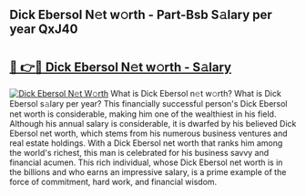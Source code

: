 ## Dick Ebersol N𝚎t w𝚘rth - Part-Bsb S𝚊lary per year QxJ40

# <h2><a href="http://gc0old.nevu.top/?p=Dick+Ebersol">🔗 👉🔴 Dick Ebersol N𝚎t w𝚘rth - S𝚊lary</a></h2>

[![Dick Ebersol N𝚎t W𝚘rth](https://i.imgur.com/Oavwk0R.jpeg)](http://gc0old.nevu.top/?p=Dick+Ebersol)
What is Dick Ebersol n𝚎t w𝚘rth? What is Dick Ebersol s𝚊lary per year?
This financially successful person's Dick Ebersol net worth is considerable, making him one of the wealthiest in his field. Although his annual salary is considerable, it is dwarfed by his believed Dick Ebersol net worth, which stems from his numerous business ventures and real estate holdings. With a Dick Ebersol net worth that ranks him among the world's richest, this man is celebrated for his business savvy and financial acumen. This rich individual, whose Dick Ebersol net worth is in the billions and who earns an impressive salary, is a prime example of the force of commitment, hard work, and financial wisdom.
